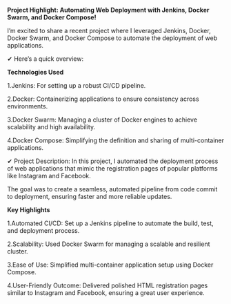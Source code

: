 __Project Highlight: Automating Web Deployment with Jenkins, Docker Swarm, and Docker Compose!__

I’m excited to share a recent project where I leveraged Jenkins, Docker, Docker Swarm, and Docker Compose to automate the deployment of web applications.

✔ Here’s a quick overview:

__Technologies Used__

1.Jenkins: For setting up a robust CI/CD pipeline.

2.Docker: Containerizing applications to ensure consistency across environments.

3.Docker Swarm: Managing a cluster of Docker engines to achieve scalability and high availability.

4.Docker Compose: Simplifying the definition and sharing of multi-container applications.

✔ Project Description: In this project, I automated the deployment process of web applications that mimic the registration pages of popular platforms like Instagram and Facebook.

The goal was to create a seamless, automated pipeline from code commit to deployment, ensuring faster and more reliable updates.

__Key Highlights__

1.Automated CI/CD: Set up a Jenkins pipeline to automate the build, test, and deployment process.

2.Scalability: Used Docker Swarm for managing a scalable and resilient cluster.

3.Ease of Use: Simplified multi-container application setup using Docker Compose.

4.User-Friendly Outcome: Delivered polished HTML registration pages similar to Instagram and Facebook, ensuring a great user experience.
